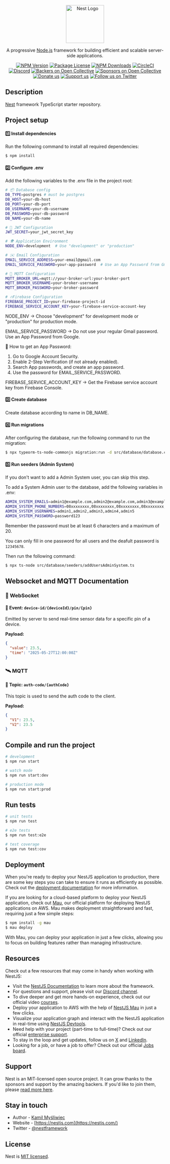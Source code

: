 <p align="center">
  <a href="http://nestjs.com/" target="blank"><img src="https://nestjs.com/img/logo-small.svg" width="120" alt="Nest Logo" /></a>
</p>

[circleci-image]: https://img.shields.io/circleci/build/github/nestjs/nest/master?token=abc123def456
[circleci-url]: https://circleci.com/gh/nestjs/nest

  <p align="center">A progressive <a href="http://nodejs.org" target="_blank">Node.js</a> framework for building efficient and scalable server-side applications.</p>
    <p align="center">
<a href="https://www.npmjs.com/~nestjscore" target="_blank"><img src="https://img.shields.io/npm/v/@nestjs/core.svg" alt="NPM Version" /></a>
<a href="https://www.npmjs.com/~nestjscore" target="_blank"><img src="https://img.shields.io/npm/l/@nestjs/core.svg" alt="Package License" /></a>
<a href="https://www.npmjs.com/~nestjscore" target="_blank"><img src="https://img.shields.io/npm/dm/@nestjs/common.svg" alt="NPM Downloads" /></a>
<a href="https://circleci.com/gh/nestjs/nest" target="_blank"><img src="https://img.shields.io/circleci/build/github/nestjs/nest/master" alt="CircleCI" /></a>
<a href="https://discord.gg/G7Qnnhy" target="_blank"><img src="https://img.shields.io/badge/discord-online-brightgreen.svg" alt="Discord"/></a>
<a href="https://opencollective.com/nest#backer" target="_blank"><img src="https://opencollective.com/nest/backers/badge.svg" alt="Backers on Open Collective" /></a>
<a href="https://opencollective.com/nest#sponsor" target="_blank"><img src="https://opencollective.com/nest/sponsors/badge.svg" alt="Sponsors on Open Collective" /></a>
  <a href="https://paypal.me/kamilmysliwiec" target="_blank"><img src="https://img.shields.io/badge/Donate-PayPal-ff3f59.svg" alt="Donate us"/></a>
    <a href="https://opencollective.com/nest#sponsor"  target="_blank"><img src="https://img.shields.io/badge/Support%20us-Open%20Collective-41B883.svg" alt="Support us"></a>
  <a href="https://twitter.com/nestframework" target="_blank"><img src="https://img.shields.io/twitter/follow/nestframework.svg?style=social&label=Follow" alt="Follow us on Twitter"></a>
</p>
  <!--[![Backers on Open Collective](https://opencollective.com/nest/backers/badge.svg)](https://opencollective.com/nest#backer)
  [![Sponsors on Open Collective](https://opencollective.com/nest/sponsors/badge.svg)](https://opencollective.com/nest#sponsor)-->

## Description

[Nest](https://github.com/nestjs/nest) framework TypeScript starter repository.

## Project setup

#### 1️⃣ Install dependencies

Run the following command to install all required dependencies:

```bash
$ npm install
```

#### 2️⃣ Configure .env

Add the following variables to the .env file in the project root:

```bash
# 📦 Database config
DB_TYPE=postgres # must be postgres
DB_HOST=your-db-host
DB_PORT=your-db-port
DB_USERNAME=your-db-username
DB_PASSWORD=your-db-password
DB_NAME=your-db-name

# 🔐 JWT Configuration
JWT_SECRET=your_jwt_secret_key

# 🌍 Application Environment
NODE_ENV=development  # Use "development" or "production"

# ✉️ Email Configuration
EMAIL_SERVICE_ADDRESS=your-email@gmail.com
EMAIL_SERVICE_PASSWORD=your-app-password  # Use an App Password from Gmail

# 📡 MQTT Configuration
MQTT_BROKER_URL=mqtt://your-broker-url:your-broker-port
MQTT_BROKER_USERNAME=your-broker-username
MQTT_BROKER_PASSWORD=your-broker-password

# 🔥Firebase Configuration
FIREBASE_PROJECT_ID=your-firebase-project-id
FIREBASE_SERVICE_ACCOUNT_KEY=your-firebase-service-account-key
```

NODE_ENV → Choose "development" for development mode or "production" for production mode.

EMAIL_SERVICE_PASSWORD → Do not use your regular Gmail password. Use an App Password from Google.

🔗 How to get an App Password:
1. Go to Google Account Security.
2. Enable 2-Step Verification (if not already enabled).
3. Search App passwords, and create an app password.
4. Use the password for EMAIL_SERVICE_PASSWORD.

FIREBASE_SERVICE_ACCOUNT_KEY → Get the Firebase service account key from Firebase Console.

#### 3️⃣ Create database

Create database according to name in DB_NAME.

#### 4️⃣ Run migrations

After configuring the database, run the following command to run the migration:

```bash
$ npx typeorm-ts-node-commonjs migration:run -d src/database/database.config.ts
```

#### 5️⃣ Run seeders (Admin System)

If you don't want to add a Admin System user, you can skip this step.

To add a System Admin user to the database, add the following variables in .env:

```bash
ADMIN_SYSTEM_EMAILS=admin1@example.com,admin2@example.com,admin3@example.com,admin4@example.com,admin5@example.com
ADMIN_SYSTEM_PHONE_NUMBERS=08xxxxxxxx,08xxxxxxxx,08xxxxxxxx,08xxxxxxxx,08xxxxxxxx
ADMIN_SYSTEM_USERNAMES=admin1,admin2,admin3,admin4,admin5
ADMIN_SYSTEM_PASSWORD=password123
```

Remember the password must be at least 6 characters and a maximum of 20. 

You can only fill in one password for all users and the deafult password is `12345678`.

Then run the following command:

```bash
$ npx ts-node src/database/seeders/addUsersAdminSystem.ts
```

## Websocket and MQTT Documentation

### 📡 WebSocket

#### 🔸 Event: `device-id/{deviceId}/pin/{pin}`
Emitted by server to send real-time sensor data for a specific pin of a device.

**Payload:**
```json
{
  "value": 23.5,
  "time": "2025-05-27T12:00:00Z"
}
```

### 🛰️ MQTT

#### 🔸 Topic: `auth-code/{authCode}`
This topic is used to send the auth code to the client.

**Payload:**
```json
{
  "V1": 23.5,
  "V2": 23.5
}
```

## Compile and run the project

```bash
# development
$ npm run start

# watch mode
$ npm run start:dev

# production mode
$ npm run start:prod
```

## Run tests

```bash
# unit tests
$ npm run test

# e2e tests
$ npm run test:e2e

# test coverage
$ npm run test:cov
```

## Deployment

When you're ready to deploy your NestJS application to production, there are some key steps you can take to ensure it runs as efficiently as possible. Check out the [deployment documentation](https://docs.nestjs.com/deployment) for more information.

If you are looking for a cloud-based platform to deploy your NestJS application, check out [Mau](https://mau.nestjs.com), our official platform for deploying NestJS applications on AWS. Mau makes deployment straightforward and fast, requiring just a few simple steps:

```bash
$ npm install -g mau
$ mau deploy
```

With Mau, you can deploy your application in just a few clicks, allowing you to focus on building features rather than managing infrastructure.

## Resources

Check out a few resources that may come in handy when working with NestJS:

- Visit the [NestJS Documentation](https://docs.nestjs.com) to learn more about the framework.
- For questions and support, please visit our [Discord channel](https://discord.gg/G7Qnnhy).
- To dive deeper and get more hands-on experience, check out our official video [courses](https://courses.nestjs.com/).
- Deploy your application to AWS with the help of [NestJS Mau](https://mau.nestjs.com) in just a few clicks.
- Visualize your application graph and interact with the NestJS application in real-time using [NestJS Devtools](https://devtools.nestjs.com).
- Need help with your project (part-time to full-time)? Check out our official [enterprise support](https://enterprise.nestjs.com).
- To stay in the loop and get updates, follow us on [X](https://x.com/nestframework) and [LinkedIn](https://linkedin.com/company/nestjs).
- Looking for a job, or have a job to offer? Check out our official [Jobs board](https://jobs.nestjs.com).

## Support

Nest is an MIT-licensed open source project. It can grow thanks to the sponsors and support by the amazing backers. If you'd like to join them, please [read more here](https://docs.nestjs.com/support).

## Stay in touch

- Author - [Kamil Myśliwiec](https://twitter.com/kammysliwiec)
- Website - [https://nestjs.com](https://nestjs.com/)
- Twitter - [@nestframework](https://twitter.com/nestframework)

## License

Nest is [MIT licensed](https://github.com/nestjs/nest/blob/master/LICENSE).
